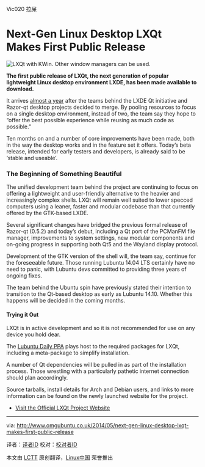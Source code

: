 Vic020 拉屎

Next-Gen Linux Desktop LXQt Makes First Public Release
================================================================================
![LXQt with KWin. Other window managers can be used.](http://www.omgubuntu.co.uk/wp-content/uploads/2014/05/lxqt.jpg)

**The first public release of LXQt, the next generation of popular lightweight Linux desktop environment LXDE, has been made available to download.**

It arrives [almost a year][1] after the teams behind the LXDE Qt initiative and Razor-qt desktop projects decided to merge. By pooling resources to focus on a single desktop environment, instead of two, the team say they hope to “offer the best possible experience while reusing as much code as possible.”

Ten months on and a number of core improvements have been made, both in the way the desktop works and in the feature set it offers. Today’s beta release, intended for early testers and developers, is already said to be ‘stable and useable’.

### The Beginning of Something Beautiful ###

The unified development team behind the project are continuing to focus on offering a lightweight and user-friendly alternative to the heavier and increasingly complex shells. LXQt will remain well suited to lower specced computers using a leaner, faster and modular codebase than that currently offered by the GTK-based LXDE.

Several significant changes have bridged the previous formal release of Razor-qt (0.5.2) and today’s debut, including a Qt port of the PCManFM file manager, improvements to system settings, new modular components and on-going progress in supporting both Qt5 and the Wayland display protocol.

Development of the GTK version of the shell will, the team say, continue for the foreseeable future. Those running Lubuntu 14.04 LTS certainly have no need to panic, with Lubuntu devs committed to providing three years of ongoing fixes.

The team behind the Ubuntu spin have previously stated their intention to transition to the Qt-based desktop as early as Lubuntu 14.10. Whether this happens will be decided in the coming months.

#### Trying it Out ####

LXQt is in active development and so it is not recommended for use on any device you hold dear.

The [Lubuntu Daily PPA][2] plays host to the required packages for LXQt, including a meta-package to simplify installation.

A number of Qt dependencies will be pulled in as part of the installation process. Those wrestling with a particularly pathetic internet connection should plan accordingly.

Source tarballs, install details for Arch and Debian users, and links to more information can be found on the newly launched website for the project.

- [Visit the Official LXQt Project Website][3]
--------------------------------------------------------------------------------

via: http://www.omgubuntu.co.uk/2014/05/next-gen-linux-desktop-lxqt-makes-first-public-release

译者：[译者ID](https://github.com/译者ID) 校对：[校对者ID](https://github.com/校对者ID)

本文由 [LCTT](https://github.com/LCTT/TranslateProject) 原创翻译，[Linux中国](http://linux.cn/) 荣誉推出

[1]:http://blog.lxde.org/?p=1046
[2]:https://launchpad.net/~lubuntu-dev/+archive/lubuntu-daily
[3]:http://lxqt.org/
